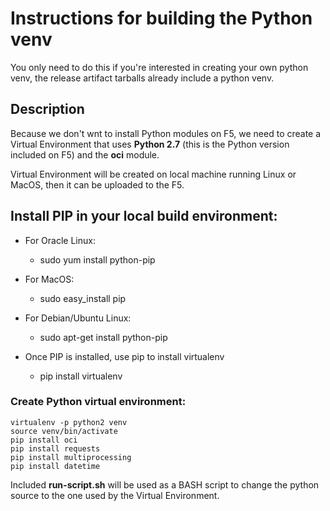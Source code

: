 # Instructions for building the Python venv

You only need to do this if you're interested in creating your own python venv, the release artifact tarballs already include a python venv.

## Description
Because we don't wnt to install Python modules on F5, we need to create a Virtual Environment that uses **Python 2.7** (this is the Python version included on F5) and the **oci** module.

Virtual Environment will be created on local machine running Linux or MacOS, then it can be uploaded to the F5.

## Install PIP in your local build environment:
* For Oracle Linux:
    * sudo yum install python-pip
* For MacOS:
    * sudo easy_install pip
* For Debian/Ubuntu Linux:
    * sudo apt-get install python-pip

* Once PIP is installed, use pip to install virtualenv
    * pip install virtualenv

### Create Python virtual environment:
```
virtualenv -p python2 venv
source venv/bin/activate
pip install oci
pip install requests
pip install multiprocessing
pip install datetime
```

Included **run-script.sh** will be used as a BASH script to change the python source to the one used by the Virtual Environment.